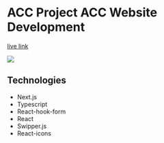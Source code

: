 # ACC Project ACC Website Development

[live link](https://acc-gamma.vercel.app/)

<img src="https://i.ibb.co/FxBd6Rx/screencapture-localhost-3000-admin-add-hero-2023-11-22-19-04-37.png">

## Technologies
* Next.js
* Typescript
* React-hook-form
* React
* Swipper.js
* React-icons
